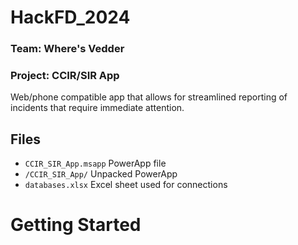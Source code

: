 # HackFD_2024
### Team: Where's Vedder
### Project: CCIR/SIR App
Web/phone compatible app that allows for streamlined reporting of incidents that require immediate attention.

## Files
- `CCIR_SIR_App.msapp` PowerApp file
- `/CCIR_SIR_App/` Unpacked PowerApp
- `databases.xlsx` Excel sheet used for connections

# Getting Started
